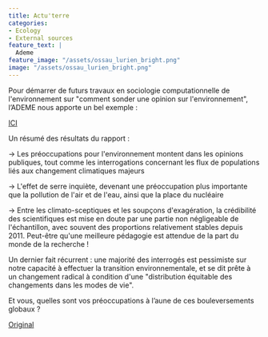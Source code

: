```yaml
---
title: Actu'terre
categories:
- Ecology
- External sources
feature_text: |
  Ademe
feature_image: "/assets/ossau_lurien_bright.png"
image: "/assets/ossau_lurien_bright.png"
---
```



Pour démarrer de futurs travaux en sociologie computationnelle de l'environnement  sur  "comment sonder une opinion sur l'environnement", l’ADEME nous apporte un bel exemple  :

[ICI](https://librairie.ademe.fr/cadic/1440/rapport-representations-sociales-changement-climatique-20-vague.pdf)

Un résumé des résultats du rapport :

&rarr; Les préoccupations pour l'environnement montent dans les opinions publiques, tout comme les interrogations concernant les flux de populations liés aux changement climatiques majeurs

&rarr; L'effet de serre inquiète, devenant une préoccupation plus importante que la pollution de l'air et de l'eau, ainsi que la place du nucléaire

&rarr; Entre les climato-sceptiques et les soupçons d'exagération, la crédibilité des scientifiques est mise en doute par une partie non négligeable de l'échantillon, avec souvent des proportions relativement stables depuis 2011. Peut-être qu'une meilleure pédagogie est attendue de la part du monde de la recherche !

Un dernier fait récurrent : une majorité des interrogés est pessimiste sur notre capacité à effectuer la transition environnementale, et se dit prête à un changement radical à condition d'une "distribution équitable  des changements  dans  les  modes  de  vie".

Et vous, quelles sont vos préoccupations à l’aune de ces bouleversements globaux ?

[Original](https://www.linkedin.com/feed/update/urn:li:activity:6879000920772943872/)